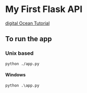 # My First Flask API

[digital Ocean Tutorial](https://www.digitalocean.com/community/tutorials/processing-incoming-request-data-in-flask)

## To run the app

### Unix based

`python ./app.py`

#### Windows

`python .\app.py`

